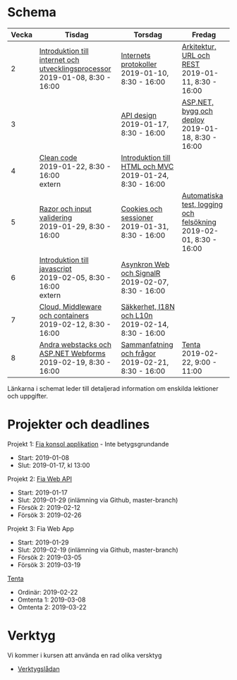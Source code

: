 # Schema

Vecka|Tisdag |Torsdag|Fredag
-----|-------|-------|------
2|[Introduktion till internet och utvecklingsprocessor](lecture20190108.md)<br />2019-01-08, 8:30 - 16:00|[Internets protokoller](lecture20190110.md)<br />2019-01-10, 8:30 - 16:00|[Arkitektur, URL och REST](lecture20190111.md)<br />2019-01-11, 8:30 - 16:00
3||[API design](lecture20190115.md)<br />2019-01-17, 8:30 - 16:00|[ASP.NET, bygg och deploy](lecture20190117.md)<br />2019-01-18, 8:30 - 16:00
4|[Clean code](lecture20190122.md)<br />2019-01-22, 8:30 - 16:00<br /> extern|[Introduktion till HTML och MVC](lecture20190124.md)<br />2019-01-24, 8:30 - 16:00|
5|[Razor och input validering](lecture20190129.md)<br />2019-01-29, 8:30 - 16:00|[Cookies och sessioner](lecture20190131.md)<br />2019-01-31, 8:30 - 16:00|[Automatiska test, logging och felsökning](lecture20190201.md)<br />2019-02-01, 8:30 - 16:00
6|[Introduktion till javascript](lecture20190205.md)<br />2019-02-05, 8:30 - 16:00<br /> extern|[Asynkron Web och SignalR](lecture20190207.md)<br />2019-02-07, 8:30 - 16:00|
7|[Cloud, Middleware och containers](lecture20190212.md)<br />2019-02-12, 8:30 - 16:00|[Säkkerhet, I18N och L10n](lecture20190214.md)<br />2019-02-14, 8:30 - 16:00|
8|[Andra webstacks och ASP.NET Webforms](lecture20190219.md)<br />2019-02-19, 8:30 - 16:00|[Sammanfatning och frågor](lecture20190221.md)<br />2019-02-21, 8:30 - 16:00|[Tenta](lecture20190222.md)<br />2019-02-22, 9:00 - 11:00

Länkarna i schemat leder till detaljerad information om enskilda lektioner och uppgifter.

# Projekter och deadlines

Projekt 1: [Fia konsol applikation](project1.md) - Inte betygsgrundande
* Start: 2019-01-08
* Slut: 2019-01-17, kl 13:00

Projekt 2: [Fia Web API](project2.md)
* Start: 2019-01-17
* Slut: 2019-01-29 (inlämning via Github, master-branch)
* Försök 2: 2019-02-12
* Försök 3: 2019-02-26

Projekt 3: Fia Web App
* Start: 2019-01-29
* Slut: 2019-02-19 (inlämning via Github, master-branch)
* Försök 2: 2019-03-05
* Försök 3: 2019-03-19

[Tenta](lecture20190222.md)
* Ordinär: 2019-02-22
* Omtenta 1: 2019-03-08
* Omtenta 2: 2019-03-22

# Verktyg
Vi kommer i kursen att använda en rad olika versktyg
* [Verktygslådan](tools.md)